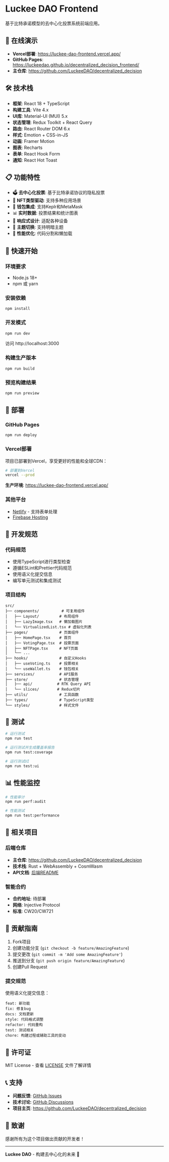 # Luckee DAO Frontend

基于比特承诺模型的去中心化投票系统前端应用。

## 🚀 在线演示

- **Vercel部署**: https://luckee-dao-frontend.vercel.app/
- **GitHub Pages**: https://luckeedao.github.io/decentralized_decision_frontend/
- **主仓库**: https://github.com/LuckeeDAO/decentralized_decision

## 🛠️ 技术栈

- **框架**: React 18 + TypeScript
- **构建工具**: Vite 4.x
- **UI库**: Material-UI (MUI) 5.x
- **状态管理**: Redux Toolkit + React Query
- **路由**: React Router DOM 6.x
- **样式**: Emotion + CSS-in-JS
- **动画**: Framer Motion
- **图表**: Recharts
- **表单**: React Hook Form
- **通知**: React Hot Toast

## 📋 功能特性

- 🗳️ **去中心化投票**: 基于比特承诺协议的隐私投票
- 🎨 **NFT类型驱动**: 支持多种应用场景
- 🔐 **钱包集成**: 支持Keplr和MetaMask
- 📊 **实时数据**: 投票结果和统计图表
- 🎯 **响应式设计**: 适配各种设备
- 🌙 **主题切换**: 支持明暗主题
- 🚀 **性能优化**: 代码分割和懒加载

## 🚀 快速开始

### 环境要求

- Node.js 18+
- npm 或 yarn

### 安装依赖

```bash
npm install
```

### 开发模式

```bash
npm run dev
```

访问 http://localhost:3000

### 构建生产版本

```bash
npm run build
```

### 预览构建结果

```bash
npm run preview
```

## 🚀 部署

### GitHub Pages

```bash
npm run deploy
```

### Vercel部署

项目已部署到Vercel，享受更好的性能和全球CDN：

```bash
# 部署到Vercel
vercel --prod
```

**生产环境**: https://luckee-dao-frontend.vercel.app/

### 其他平台

- [Netlify](https://netlify.com) - 支持表单处理
- [Firebase Hosting](https://firebase.google.com/products/hosting)

## 🔧 开发规范

### 代码规范

- 使用TypeScript进行类型检查
- 遵循ESLint和Prettier代码规范
- 使用语义化提交信息
- 编写单元测试和集成测试

### 项目结构

```
src/
├── components/          # 可复用组件
│   ├── Layout/         # 布局组件
│   ├── LazyImage.tsx   # 懒加载图片
│   └── VirtualizedList.tsx # 虚拟化列表
├── pages/              # 页面组件
│   ├── HomePage.tsx    # 首页
│   ├── VotingPage.tsx  # 投票页面
│   ├── NFTPage.tsx     # NFT页面
│   └── ...
├── hooks/              # 自定义Hooks
│   ├── useVoting.ts    # 投票相关
│   └── useWallet.ts    # 钱包相关
├── services/           # API服务
├── store/              # 状态管理
│   ├── api/           # RTK Query API
│   └── slices/        # Redux切片
├── utils/              # 工具函数
├── types/              # TypeScript类型
└── styles/             # 样式文件
```

## 🧪 测试

```bash
# 运行测试
npm run test

# 运行测试并生成覆盖率报告
npm run test:coverage

# 运行测试UI
npm run test:ui
```

## 📊 性能监控

```bash
# 性能审计
npm run perf:audit

# 性能测试
npm run test:performance
```

## 🔗 相关项目

### 后端仓库
- **主仓库**: https://github.com/LuckeeDAO/decentralized_decision
- **技术栈**: Rust + WebAssembly + CosmWasm
- **API文档**: [后端README](https://github.com/LuckeeDAO/decentralized_decision#api文档)

### 智能合约
- **合约地址**: 待部署
- **网络**: Injective Protocol
- **标准**: CW20/CW721

## 🤝 贡献指南

1. Fork项目
2. 创建功能分支 (`git checkout -b feature/AmazingFeature`)
3. 提交更改 (`git commit -m 'Add some AmazingFeature'`)
4. 推送到分支 (`git push origin feature/AmazingFeature`)
5. 创建Pull Request

### 提交规范

使用语义化提交信息：

```
feat: 新功能
fix: 修复bug
docs: 文档更新
style: 代码格式调整
refactor: 代码重构
test: 测试相关
chore: 构建过程或辅助工具的变动
```

## 📄 许可证

MIT License - 查看 [LICENSE](LICENSE) 文件了解详情

## 📞 支持

- **问题反馈**: [GitHub Issues](https://github.com/LuckeeDAO/decentralized_decision_frontend/issues)
- **技术讨论**: [GitHub Discussions](https://github.com/LuckeeDAO/decentralized_decision/discussions)
- **项目主页**: https://github.com/LuckeeDAO/decentralized_decision

## 🙏 致谢

感谢所有为这个项目做出贡献的开发者！

---

**Luckee DAO** - 构建去中心化的未来 🚀
